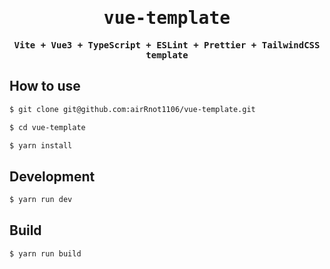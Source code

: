 <div align="center">
<samp>

# vue-template

**Vite + Vue3 + TypeScript + ESLint + Prettier + TailwindCSS template**

</samp>
</div>

## How to use

```bash
$ git clone git@github.com:airRnot1106/vue-template.git
```

```bash
$ cd vue-template
```

```bash
$ yarn install
```

## Development

```bash
$ yarn run dev
```

## Build

```bash
$ yarn run build
```
